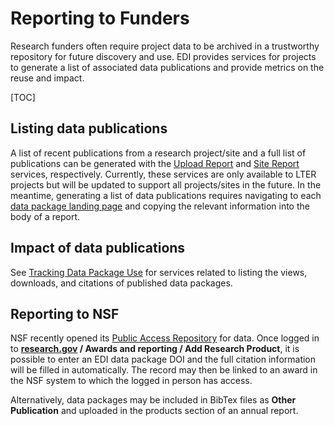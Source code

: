 # Reporting to Funders

Research funders often require project data to be archived in a trustworthy repository for future discovery and use. EDI provides services for projects to generate a list of associated data publications and provide metrics on the reuse and impact.

[TOC]

## Listing data publications

A list of recent publications from a research project/site and a full list of publications can be generated with the [Upload Report](/templates/resources/the-edi-dashboard.md#upload-report) and [Site Report](/templates/resources/the-edi-dashboard.md#site-report) services, respectively. Currently, these services are only available to LTER projects but will be updated to support all projects/sites in the future. In the meantime, generating a list of data publications requires navigating to each [data package landing page](/templates/resources/data-package-pages.md) and copying the relevant information into the body of a report.

## Impact of data publications

See [Tracking Data Package Use](/templates/resources/tracking-data-package-use.md) for services related to listing the views, downloads, and citations of published data packages.

## Reporting to NSF

NSF recently opened its [Public Access Repository](https://par.nsf.gov/) for data. Once logged in to **[research.gov](https://www.research.gov/research-web/) / Awards and reporting / Add Research Product**, it is possible to enter an EDI data package DOI and the full citation information will be filled in automatically. The record may then be linked to an award in the NSF system to which the logged in person has access.

Alternatively, data packages may be included in BibTex files as **Other Publication** and uploaded in the products section of an annual report.
